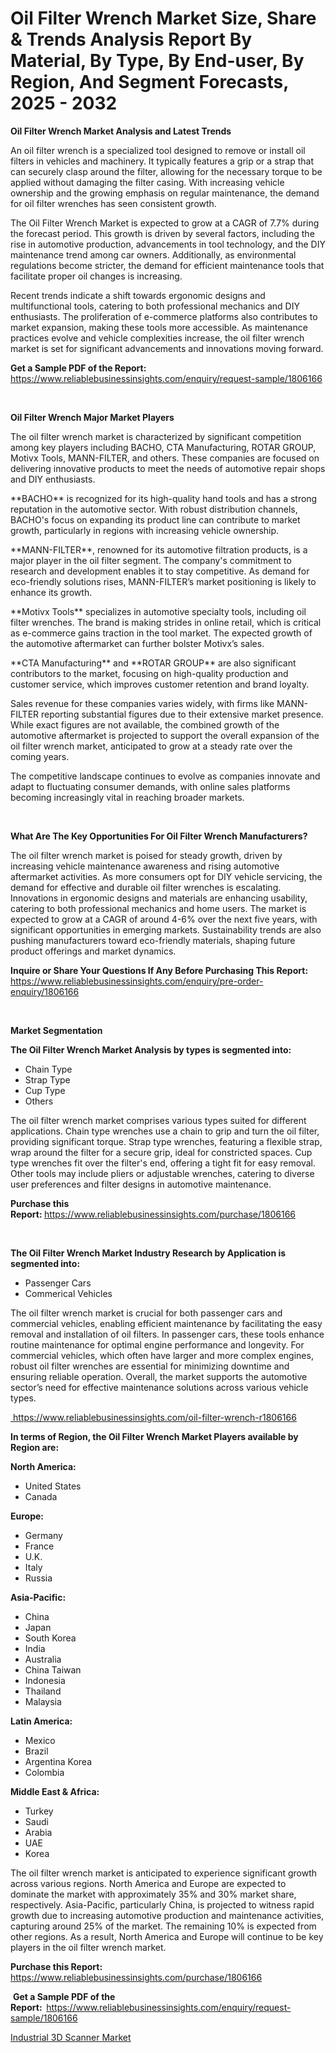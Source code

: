 <p><h1>Oil Filter Wrench Market Size, Share & Trends Analysis Report By Material, By Type, By End-user, By Region, And Segment Forecasts, 2025 - 2032</h1></p><p><strong>Oil Filter Wrench Market Analysis and Latest Trends</strong></p>
<p><p>An oil filter wrench is a specialized tool designed to remove or install oil filters in vehicles and machinery. It typically features a grip or a strap that can securely clasp around the filter, allowing for the necessary torque to be applied without damaging the filter casing. With increasing vehicle ownership and the growing emphasis on regular maintenance, the demand for oil filter wrenches has seen consistent growth.</p><p>The Oil Filter Wrench Market is expected to grow at a CAGR of 7.7% during the forecast period. This growth is driven by several factors, including the rise in automotive production, advancements in tool technology, and the DIY maintenance trend among car owners. Additionally, as environmental regulations become stricter, the demand for efficient maintenance tools that facilitate proper oil changes is increasing.</p><p>Recent trends indicate a shift towards ergonomic designs and multifunctional tools, catering to both professional mechanics and DIY enthusiasts. The proliferation of e-commerce platforms also contributes to market expansion, making these tools more accessible. As maintenance practices evolve and vehicle complexities increase, the oil filter wrench market is set for significant advancements and innovations moving forward.</p></p>
<p><strong>Get a Sample PDF of the Report:&nbsp;</strong> <a href="https://www.reliablebusinessinsights.com/enquiry/request-sample/1806166?utm_campaign=2207&utm_medium=2&utm_source=Github&utm_content=ia&utm_term=17022025&utm_id=oil-filter-wrench">https://www.reliablebusinessinsights.com/enquiry/request-sample/1806166</a></p>
<p>&nbsp;</p>
<p><strong>Oil Filter Wrench Major Market Players</strong></p>
<p><p>The oil filter wrench market is characterized by significant competition among key players including BACHO, CTA Manufacturing, ROTAR GROUP, Motivx Tools, MANN-FILTER, and others. These companies are focused on delivering innovative products to meet the needs of automotive repair shops and DIY enthusiasts.</p><p>**BACHO** is recognized for its high-quality hand tools and has a strong reputation in the automotive sector. With robust distribution channels, BACHO's focus on expanding its product line can contribute to market growth, particularly in regions with increasing vehicle ownership.</p><p>**MANN-FILTER**, renowned for its automotive filtration products, is a major player in the oil filter segment. The company's commitment to research and development enables it to stay competitive. As demand for eco-friendly solutions rises, MANN-FILTER’s market positioning is likely to enhance its growth.</p><p>**Motivx Tools** specializes in automotive specialty tools, including oil filter wrenches. The brand is making strides in online retail, which is critical as e-commerce gains traction in the tool market. The expected growth of the automotive aftermarket can further bolster Motivx’s sales.</p><p>**CTA Manufacturing** and **ROTAR GROUP** are also significant contributors to the market, focusing on high-quality production and customer service, which improves customer retention and brand loyalty.</p><p>Sales revenue for these companies varies widely, with firms like MANN-FILTER reporting substantial figures due to their extensive market presence. While exact figures are not available, the combined growth of the automotive aftermarket is projected to support the overall expansion of the oil filter wrench market, anticipated to grow at a steady rate over the coming years. </p><p>The competitive landscape continues to evolve as companies innovate and adapt to fluctuating consumer demands, with online sales platforms becoming increasingly vital in reaching broader markets.</p></p>
<p>&nbsp;</p>
<p><strong>What Are The Key Opportunities For Oil Filter Wrench Manufacturers?</strong></p>
<p><p>The oil filter wrench market is poised for steady growth, driven by increasing vehicle maintenance awareness and rising automotive aftermarket activities. As more consumers opt for DIY vehicle servicing, the demand for effective and durable oil filter wrenches is escalating. Innovations in ergonomic designs and materials are enhancing usability, catering to both professional mechanics and home users. The market is expected to grow at a CAGR of around 4-6% over the next five years, with significant opportunities in emerging markets. Sustainability trends are also pushing manufacturers toward eco-friendly materials, shaping future product offerings and market dynamics.</p></p>
<p><strong>Inquire or Share Your Questions If Any Before Purchasing This Report:</strong> <a href="https://www.reliablebusinessinsights.com/enquiry/pre-order-enquiry/1806166?utm_campaign=2207&utm_medium=2&utm_source=Github&utm_content=ia&utm_term=17022025&utm_id=oil-filter-wrench">https://www.reliablebusinessinsights.com/enquiry/pre-order-enquiry/1806166</a></p>
<p>&nbsp;</p>
<p><strong>Market Segmentation</strong></p>
<p><strong>The Oil Filter Wrench Market Analysis by types is segmented into:</strong></p>
<p><ul><li>Chain Type</li><li>Strap Type</li><li>Cup Type</li><li>Others</li></ul></p>
<p><p>The oil filter wrench market comprises various types suited for different applications. Chain type wrenches use a chain to grip and turn the oil filter, providing significant torque. Strap type wrenches, featuring a flexible strap, wrap around the filter for a secure grip, ideal for constricted spaces. Cup type wrenches fit over the filter's end, offering a tight fit for easy removal. Other tools may include pliers or adjustable wrenches, catering to diverse user preferences and filter designs in automotive maintenance.</p></p>
<p><strong>Purchase this Report:&nbsp;</strong><a href="https://www.reliablebusinessinsights.com/purchase/1806166?utm_campaign=2207&utm_medium=2&utm_source=Github&utm_content=ia&utm_term=17022025&utm_id=oil-filter-wrench">https://www.reliablebusinessinsights.com/purchase/1806166</a></p>
<p>&nbsp;</p>
<p><strong>The Oil Filter Wrench Market Industry Research by Application is segmented into:</strong></p>
<p><ul><li>Passenger Cars</li><li>Commerical Vehicles</li></ul></p>
<p><p>The oil filter wrench market is crucial for both passenger cars and commercial vehicles, enabling efficient maintenance by facilitating the easy removal and installation of oil filters. In passenger cars, these tools enhance routine maintenance for optimal engine performance and longevity. For commercial vehicles, which often have larger and more complex engines, robust oil filter wrenches are essential for minimizing downtime and ensuring reliable operation. Overall, the market supports the automotive sector’s need for effective maintenance solutions across various vehicle types.</p></p>
<p><a href="https://www.reliablebusinessinsights.com/oil-filter-wrench-r1806166?utm_campaign=2207&utm_medium=2&utm_source=Github&utm_content=ia&utm_term=17022025&utm_id=oil-filter-wrench">&nbsp;https://www.reliablebusinessinsights.com/oil-filter-wrench-r1806166</a></p>
<p><strong>In terms of Region, the Oil Filter Wrench Market Players available by Region are:</strong></p>
<p>
    <p> <strong> North America: </strong>
        <ul>
            <li>United States</li>
            <li>Canada</li>
        </ul>
        </p> 
    <p> <strong> Europe: </strong>
        <ul>
            <li>Germany</li>
            <li>France</li>
            <li>U.K.</li>
            <li>Italy</li>
            <li>Russia</li>
        </ul>
        </p> 
    <p> <strong> Asia-Pacific: </strong>
        <ul>
            <li>China</li>
            <li>Japan</li>
            <li>South Korea</li>
            <li>India</li>
            <li>Australia</li>
            <li>China Taiwan</li>
            <li>Indonesia</li>
            <li>Thailand</li>
            <li>Malaysia</li>
        </ul>
        </p> 
    <p> <strong> Latin America: </strong>
        <ul>
            <li>Mexico</li>
            <li>Brazil</li>
            <li>Argentina Korea</li>
            <li>Colombia</li>
        </ul>
        </p> 
    <p> <strong> Middle East & Africa: </strong>
        <ul>
            <li>Turkey</li>
            <li>Saudi</li>
            <li>Arabia</li>
            <li>UAE</li>
            <li>Korea</li>
        </ul>
    </p>
    </p>
<p><p>The oil filter wrench market is anticipated to experience significant growth across various regions. North America and Europe are expected to dominate the market with approximately 35% and 30% market share, respectively. Asia-Pacific, particularly China, is projected to witness rapid growth due to increasing automotive production and maintenance activities, capturing around 25% of the market. The remaining 10% is expected from other regions. As a result, North America and Europe will continue to be key players in the oil filter wrench market.</p></p>
<p><strong>Purchase this Report: </strong><a href="https://www.reliablebusinessinsights.com/purchase/1806166?utm_campaign=2207&utm_medium=2&utm_source=Github&utm_content=ia&utm_term=17022025&utm_id=oil-filter-wrench">https://www.reliablebusinessinsights.com/purchase/1806166</a></p>
<p>&nbsp;<strong>Get a Sample PDF of the Report:&nbsp;&nbsp;</strong><a href="https://www.reliablebusinessinsights.com/enquiry/request-sample/1806166?utm_campaign=2207&utm_medium=2&utm_source=Github&utm_content=ia&utm_term=17022025&utm_id=oil-filter-wrench">https://www.reliablebusinessinsights.com/enquiry/request-sample/1806166</a></p>
<p><strong></strong></p>
<p><p><a href="https://github.com/dmitriyvo6rog/Market-Research-Report-List-1/blob/main/industrial-3d-scanner-market.md?utm_campaign=2207&utm_medium=2&utm_source=Github&utm_content=ia&utm_term=17022025&utm_id=oil-filter-wrench">Industrial 3D Scanner Market</a></p></p>